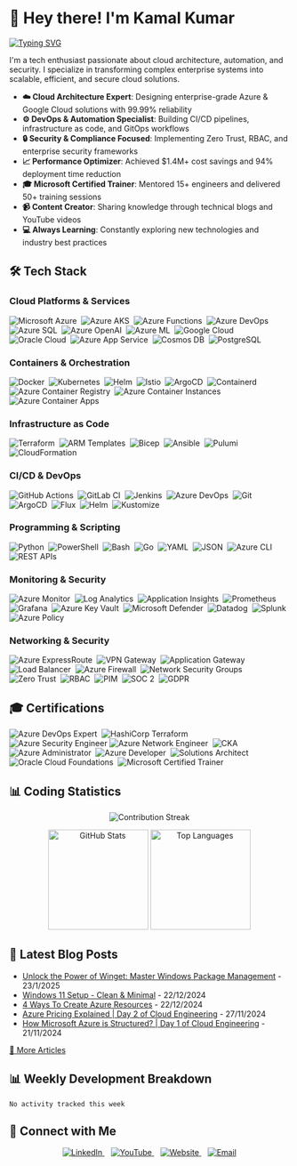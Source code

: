 <!-- markdownlint-disable MD033 -->
# 👋 Hey there! I'm Kamal Kumar

[![Typing SVG](https://readme-typing-svg.herokuapp.com?font=Fira+Code&pause=500&color=008080&width=400&lines=Lead+Cloud+Platform+Engineer;Cloud+Migration+%26+DevOps+Lead;Azure+%26+Kubernetes+Expert;Microsoft+Certified+Trainer;8%2B+Years+Experience)](https://git.io/typing-svg)

I'm a tech enthusiast passionate about cloud architecture, automation, and security. I specialize in transforming complex enterprise systems into scalable, efficient, and secure cloud solutions.

- **☁️ Cloud Architecture Expert**: Designing enterprise-grade Azure & Google Cloud solutions with 99.99% reliability
- **⚙️ DevOps & Automation Specialist**: Building CI/CD pipelines, infrastructure as code, and GitOps workflows
- **🔒 Security & Compliance Focused**: Implementing Zero Trust, RBAC, and enterprise security frameworks
- **📈 Performance Optimizer**: Achieved $1.4M+ cost savings and 94% deployment time reduction
- **🎓 Microsoft Certified Trainer**: Mentored 15+ engineers and delivered 50+ training sessions
- **📹 Content Creator**: Sharing knowledge through technical blogs and YouTube videos
- **💻 Always Learning**: Constantly exploring new technologies and industry best practices

## 🛠️ Tech Stack

### Cloud Platforms & Services

![Microsoft Azure](https://img.shields.io/badge/-Microsoft%20Azure-0078D4?style=flat-square&logo=microsoft&logoColor=white)&nbsp;
![Azure AKS](https://img.shields.io/badge/-Azure%20AKS-326CE5?style=flat-square&logo=kubernetes&logoColor=white)&nbsp;
![Azure Functions](https://img.shields.io/badge/-Azure%20Functions-0062AD?style=flat-square&logo=microsoft&logoColor=white)&nbsp;
![Azure DevOps](https://img.shields.io/badge/-Azure%20DevOps-0078D7?style=flat-square&logo=azurepipelines&logoColor=white)&nbsp;
![Azure SQL](https://img.shields.io/badge/-Azure%20SQL-CC2927?style=flat-square&logo=microsoftsqlserver&logoColor=white)&nbsp;
![Azure OpenAI](https://img.shields.io/badge/-Azure%20OpenAI-412991?style=flat-square&logo=openai&logoColor=white)&nbsp;
![Azure ML](https://img.shields.io/badge/-Azure%20ML-0078D4?style=flat-square&logo=microsoft&logoColor=white)&nbsp;
![Google Cloud](https://img.shields.io/badge/-Google%20Cloud-4285F4?style=flat-square&logo=googlecloud&logoColor=white)&nbsp;
![Oracle Cloud](https://img.shields.io/badge/-Oracle%20Cloud-F80000?style=flat-square&logo=oracle&logoColor=white)&nbsp;
![Azure App Service](https://img.shields.io/badge/-App%20Service-0078D4?style=flat-square&logo=microsoft&logoColor=white)&nbsp;
![Cosmos DB](https://img.shields.io/badge/-Cosmos%20DB-0078D4?style=flat-square&logo=microsoft&logoColor=white)&nbsp;
![PostgreSQL](https://img.shields.io/badge/-PostgreSQL-336791?style=flat-square&logo=postgresql&logoColor=white)&nbsp;

### Containers & Orchestration

![Docker](https://img.shields.io/badge/-Docker-2496ED?style=flat-square&logo=docker&logoColor=white)&nbsp;
![Kubernetes](https://img.shields.io/badge/-Kubernetes-326CE5?style=flat-square&logo=kubernetes&logoColor=white)&nbsp;
![Helm](https://img.shields.io/badge/-Helm-0F1689?style=flat-square&logo=helm&logoColor=white)&nbsp;
![Istio](https://img.shields.io/badge/-Istio-466BB0?style=flat-square&logo=istio&logoColor=white)&nbsp;
![ArgoCD](https://img.shields.io/badge/-ArgoCD-EF7B4D?style=flat-square&logo=argo&logoColor=white)&nbsp;
![Containerd](https://img.shields.io/badge/-Containerd-575757?style=flat-square&logo=containerd&logoColor=white)&nbsp;
![Azure Container Registry](https://img.shields.io/badge/-Azure%20ACR-0078D4?style=flat-square&logo=microsoftazure&logoColor=white)&nbsp;
![Azure Container Instances](https://img.shields.io/badge/-Azure%20ACI-0078D4?style=flat-square&logo=microsoftazure&logoColor=white)&nbsp;
![Azure Container Apps](https://img.shields.io/badge/-Azure%20Container%20Apps-0078D4?style=flat-square&logo=microsoftazure&logoColor=white)&nbsp;

### Infrastructure as Code

![Terraform](https://img.shields.io/badge/-Terraform-623CE4?style=flat-square&logo=terraform&logoColor=white)&nbsp;
![ARM Templates](https://img.shields.io/badge/-ARM%20Templates-0078D4?style=flat-square&logo=microsoftazure&logoColor=white)&nbsp;
![Bicep](https://img.shields.io/badge/-Bicep-0078D4?style=flat-square&logo=microsoftazure&logoColor=white)&nbsp;
![Ansible](https://img.shields.io/badge/-Ansible-EE0000?style=flat-square&logo=ansible&logoColor=white)&nbsp;
![Pulumi](https://img.shields.io/badge/-Pulumi-8A3391?style=flat-square&logo=pulumi&logoColor=white)&nbsp;
![CloudFormation](https://img.shields.io/badge/-CloudFormation-FF9900?style=flat-square&logo=amazonwebservices&logoColor=white)&nbsp;

### CI/CD & DevOps

![GitHub Actions](https://img.shields.io/badge/-GitHub%20Actions-2088FF?style=flat-square&logo=githubactions&logoColor=white)&nbsp;
![GitLab CI](https://img.shields.io/badge/-GitLab%20CI-FC6D26?style=flat-square&logo=gitlab&logoColor=white)&nbsp;
![Jenkins](https://img.shields.io/badge/-Jenkins-D24939?style=flat-square&logo=jenkins&logoColor=white)&nbsp;
![Azure DevOps](https://img.shields.io/badge/-Azure%20DevOps-0078D7?style=flat-square&logo=azuredevops&logoColor=white)&nbsp;
![Git](https://img.shields.io/badge/-Git-F05032?style=flat-square&logo=git&logoColor=white)&nbsp;
![ArgoCD](https://img.shields.io/badge/-ArgoCD-EF7B4D?style=flat-square&logo=argo&logoColor=white)&nbsp;
![Flux](https://img.shields.io/badge/-Flux-5468FF?style=flat-square&logo=fluxcd&logoColor=white)&nbsp;
![Helm](https://img.shields.io/badge/-Helm-0F1689?style=flat-square&logo=helm&logoColor=white)&nbsp;
![Kustomize](https://img.shields.io/badge/-Kustomize-326CE5?style=flat-square&logo=kubernetes&logoColor=white)&nbsp;

### Programming & Scripting

![Python](https://img.shields.io/badge/-Python-3776AB?style=flat-square&logo=python&logoColor=white)&nbsp;
![PowerShell](https://img.shields.io/badge/-PowerShell-5391FE?style=flat-square&logo=powershell&logoColor=white)&nbsp;
![Bash](https://img.shields.io/badge/-Bash-4EAA25?style=flat-square&logo=gnubash&logoColor=white)&nbsp;
![Go](https://img.shields.io/badge/-Go-00ADD8?style=flat-square&logo=go&logoColor=white)&nbsp;
![YAML](https://img.shields.io/badge/-YAML-CB171E?style=flat-square&logo=yaml&logoColor=white)&nbsp;
![JSON](https://img.shields.io/badge/-JSON-000000?style=flat-square&logo=json&logoColor=white)&nbsp;
![Azure CLI](https://img.shields.io/badge/-Azure%20CLI-0078D4?style=flat-square&logo=microsoftazure&logoColor=white)&nbsp;
![REST APIs](https://img.shields.io/badge/-REST%20APIs-02569B?style=flat-square&logo=fastapi&logoColor=white)&nbsp;

### Monitoring & Security

![Azure Monitor](https://img.shields.io/badge/-Azure%20Monitor-0078D4?style=flat-square&logo=microsoftazure&logoColor=white)&nbsp;
![Log Analytics](https://img.shields.io/badge/-Log%20Analytics-0078D4?style=flat-square&logo=microsoftazure&logoColor=white)&nbsp;
![Application Insights](https://img.shields.io/badge/-App%20Insights-0078D4?style=flat-square&logo=microsoftazure&logoColor=white)&nbsp;
![Prometheus](https://img.shields.io/badge/-Prometheus-E6522C?style=flat-square&logo=prometheus&logoColor=white)&nbsp;
![Grafana](https://img.shields.io/badge/-Grafana-F46800?style=flat-square&logo=grafana&logoColor=white)&nbsp;
![Azure Key Vault](https://img.shields.io/badge/-Azure%20Key%20Vault-0078D4?style=flat-square&logo=microsoftazure&logoColor=white)&nbsp;
![Microsoft Defender](https://img.shields.io/badge/-Microsoft%20Defender-00A4EF?style=flat-square&logo=microsoft&logoColor=white)&nbsp;
![Datadog](https://img.shields.io/badge/-Datadog-632CA6?style=flat-square&logo=datadog&logoColor=white)&nbsp;
![Splunk](https://img.shields.io/badge/-Splunk-000000?style=flat-square&logo=splunk&logoColor=white)&nbsp;
![Azure Policy](https://img.shields.io/badge/-Azure%20Policy-0078D4?style=flat-square&logo=microsoftazure&logoColor=white)&nbsp;

### Networking & Security

![Azure ExpressRoute](https://img.shields.io/badge/-ExpressRoute-0078D4?style=flat-square&logo=microsoftazure&logoColor=white)&nbsp;
![VPN Gateway](https://img.shields.io/badge/-VPN%20Gateway-0078D4?style=flat-square&logo=microsoftazure&logoColor=white)&nbsp;
![Application Gateway](https://img.shields.io/badge/-App%20Gateway-0078D4?style=flat-square&logo=microsoftazure&logoColor=white)&nbsp;
![Load Balancer](https://img.shields.io/badge/-Load%20Balancer-0078D4?style=flat-square&logo=microsoftazure&logoColor=white)&nbsp;
![Azure Firewall](https://img.shields.io/badge/-Azure%20Firewall-0078D4?style=flat-square&logo=microsoftazure&logoColor=white)&nbsp;
![Network Security Groups](https://img.shields.io/badge/-NSGs-0078D4?style=flat-square&logo=microsoftazure&logoColor=white)&nbsp;
![Zero Trust](https://img.shields.io/badge/-Zero%20Trust-0078D4?style=flat-square&logo=microsoftazure&logoColor=white)&nbsp;
![RBAC](https://img.shields.io/badge/-RBAC-0078D4?style=flat-square&logo=microsoftazure&logoColor=white)&nbsp;
![PIM](https://img.shields.io/badge/-PIM-0078D4?style=flat-square&logo=microsoftazure&logoColor=white)&nbsp;
![SOC 2](https://img.shields.io/badge/-SOC%202-FF6B6B?style=flat-square&logo=security&logoColor=white)&nbsp;
![GDPR](https://img.shields.io/badge/-GDPR-4ECDC4?style=flat-square&logo=security&logoColor=white)&nbsp;

## 🎓 Certifications

![Azure DevOps Expert](https://img.shields.io/badge/-Azure%20DevOps%20Expert%20(AZ--400)-0078D4?style=flat-square&logo=microsoftazure&logoColor=white)&nbsp;
![HashiCorp Terraform](https://img.shields.io/badge/-HashiCorp%20Terraform%20Associate-623CE4?style=flat-square&logo=terraform&logoColor=white)&nbsp;
![Azure Security Engineer](https://img.shields.io/badge/-Azure%20Security%20Engineer%20(AZ--500)-0078D4?style=flat-square&logo=microsoftazure&&nbsp;logoColor=white)
![Azure Network Engineer](https://img.shields.io/badge/-Azure%20Network%20Engineer%20(AZ--700)-0078D4?style=flat-square&logo=microsoftazure&logoColor=white)&nbsp;
![CKA](https://img.shields.io/badge/-Certified%20Kubernetes%20Administrator-326CE5?style=flat-square&logo=kubernetes&logoColor=white)&nbsp;
![Azure Administrator](https://img.shields.io/badge/-Azure%20Administrator%20(AZ--104)-0078D4?style=flat-square&logo=microsoftazure&logoColor=white)&nbsp;
![Azure Developer](https://img.shields.io/badge/-Azure%20Developer%20(AZ--204)-0078D4?style=flat-square&logo=microsoftazure&logoColor=white)&nbsp;
![Solutions Architect](https://img.shields.io/badge/-Solutions%20Architect%20(AZ--300)-0078D4?style=flat-square&logo=microsoftazure&logoColor=white)&nbsp;
![Oracle Cloud Foundations](https://img.shields.io/badge/-Oracle%20Cloud%20Foundations-F80000?style=flat-square&logo=oracle&logoColor=white)&nbsp;
![Microsoft Certified Trainer](https://img.shields.io/badge/-Microsoft%20Certified%20Trainer-0078D4?style=flat-square&logo=microsoft&logoColor=white)&nbsp;

## 📊 Coding Statistics

<div align="center">
<p align="center">
  <img src="https://github-readme-streak-stats.herokuapp.com/?user=devcrypted&theme=github-dark" alt="Contribution Streak"/>
</p>
  <img height="180em" src="https://github-readme-stats.vercel.app/api?username=devcrypted&show_icons=true&theme=radical&include_all_commits=true&count_private=true" alt="GitHub Stats"/>
  <img height="180em" src="https://github-readme-stats.vercel.app/api/top-langs/?username=devcrypted&layout=compact&langs_count=7&theme=radical" alt="Top Languages"/>
</div>

## 📝 Latest Blog Posts

<!-- BLOG:START -->
- [Unlock the Power of Winget: Master Windows Package Management](https://devcrypted.com/everything-about-winget) - 23/1/2025
- [Windows 11 Setup - Clean & Minimal](https://devcrypted.com/desktop-setup) - 22/12/2024
- [4 Ways To Create Azure Resources](https://devcrypted.com/4-ways-to-create-azure-resource) - 22/12/2024
- [Azure Pricing Explained | Day 2 of Cloud Engineering](https://devcrypted.com/azure-pricing-explained) - 27/11/2024
- [How Microsoft Azure is Structured? | Day 1 of Cloud Engineering](https://devcrypted.com/introduction-to-azure-building-blocks) - 21/11/2024
<!-- BLOG:END -->

[📖 More Articles](https://devcrypted.com/archives)

## 📊 Weekly Development Breakdown

<!--START_SECTION:waka-->
```text
No activity tracked this week
```
<!--END_SECTION:waka-->

## 🤝 Connect with Me

<p align="center">
  <a href="https://linkedin.com/in/devcrypted" target="_blank">
    <img src="https://img.shields.io/badge/-LinkedIn-0077B5?style=for-the-badge&logo=linkedin&logoColor=white" alt="LinkedIn">
  </a>
  &nbsp;&nbsp;
  <a href="https://youtube.com/@devcrypted" target="_blank">
    <img src="https://img.shields.io/badge/-YouTube-FF0000?style=for-the-badge&logo=youtube&logoColor=white" alt="YouTube">
  </a>
  &nbsp;&nbsp;
  <a href="https://kamal.sh" target="_blank">
    <img src="https://img.shields.io/badge/-Website-FF7139?style=for-the-badge&logo=firefox&logoColor=white" alt="Website">
  </a>
  &nbsp;&nbsp;
  <a href="mailto:kamal.devops@outlook.com">
    <img src="https://img.shields.io/badge/-Email-D14836?style=for-the-badge&logo=gmail&logoColor=white" alt="Email">
  </a>
</p>
